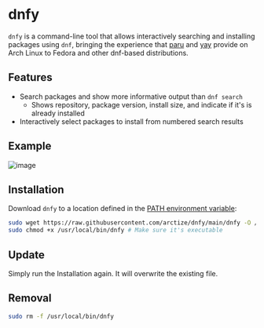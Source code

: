 # dnfy

`dnfy` is a command-line tool that allows interactively searching and installing
packages using `dnf`, bringing the experience that
[paru](https://github.com/Morganamilo/paru) and
[yay](https://github.com/Jguer/yay) provide on Arch Linux to Fedora and other dnf-based distributions.

## Features

- Search packages and show more informative output than `dnf search`
    - Shows repository, package version, install size, and indicate if it's is
      already installed
- Interactively select packages to install from numbered search results

## Example
![image](https://github.com/user-attachments/assets/73ed0b23-1087-4318-a53b-acd5590cb2a2)

## Installation

Download `dnfy` to a location defined in the [PATH environment variable](https://www.baeldung.com/linux/path-variable):

```sh
sudo wget https://raw.githubusercontent.com/arctize/dnfy/main/dnfy -O /usr/local/bin/dnfy
sudo chmod +x /usr/local/bin/dnfy # Make sure it's executable
```

## Update

Simply run the Installation again. It will overwrite the existing file.

## Removal

```sh
sudo rm -f /usr/local/bin/dnfy
```